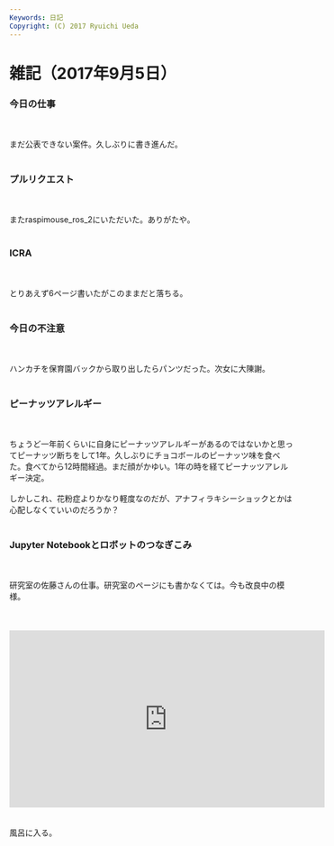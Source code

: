 ```yaml
---
Keywords: 日記
Copyright: (C) 2017 Ryuichi Ueda
---
```


# 雑記（2017年9月5日）
<h3>今日の仕事</h3><br />
<br />
まだ公表できない案件。久しぶりに書き進んだ。<br />
<br />
<h3>プルリクエスト</h3><br />
<br />
またraspimouse_ros_2にいただいた。ありがたや。<br />
<br />
<h3>ICRA</h3><br />
<br />
とりあえず6ページ書いたがこのままだと落ちる。<br />
<br />
<h3>今日の不注意</h3><br />
<br />
ハンカチを保育園バックから取り出したらパンツだった。次女に大陳謝。<br />
<br />
<h3>ピーナッツアレルギー</h3><br />
<br />
ちょうど一年前くらいに自身にピーナッツアレルギーがあるのではないかと思ってピーナッツ断ちをして1年。久しぶりにチョコボールのピーナッツ味を食べた。食べてから12時間経過。まだ顔がかゆい。1年の時を経てピーナッツアレルギー決定。<br />
<br />
しかしこれ、花粉症よりかなり軽度なのだが、アナフィラキシーショックとかは心配しなくていいのだろうか？<br />
<br />
<h3>Jupyter Notebookとロボットのつなぎこみ</h3><br />
<br />
研究室の佐藤さんの仕事。研究室のページにも書かなくては。今も改良中の模様。<br />
<br />
<br />
<br />
<iframe width="560" height="315" src="https://www.youtube.com/embed/KiiLwgnJNnQ" frameborder="0" allowfullscreen></iframe><br />
<br />
<br />
風呂に入る。
